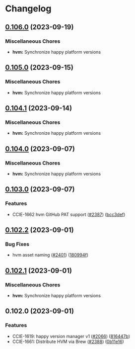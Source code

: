 # Changelog

## [0.106.0](https://github.com/chanzuckerberg/happy/compare/hvm-v0.105.0...hvm-v0.106.0) (2023-09-19)


### Miscellaneous Chores

* **hvm:** Synchronize happy platform versions

## [0.105.0](https://github.com/chanzuckerberg/happy/compare/hvm-v0.104.1...hvm-v0.105.0) (2023-09-15)


### Miscellaneous Chores

* **hvm:** Synchronize happy platform versions

## [0.104.1](https://github.com/chanzuckerberg/happy/compare/hvm-v0.104.0...hvm-v0.104.1) (2023-09-14)


### Miscellaneous Chores

* **hvm:** Synchronize happy platform versions

## [0.104.0](https://github.com/chanzuckerberg/happy/compare/hvm-v0.103.0...hvm-v0.104.0) (2023-09-07)


### Miscellaneous Chores

* **hvm:** Synchronize happy platform versions

## [0.103.0](https://github.com/chanzuckerberg/happy/compare/hvm-v0.102.2...hvm-v0.103.0) (2023-09-07)


### Features

* CCIE-1662 hvm GitHub PAT support ([#2387](https://github.com/chanzuckerberg/happy/issues/2387)) ([bcc3def](https://github.com/chanzuckerberg/happy/commit/bcc3def9783de6bb4f84a97a20e007c93559fbbe))

## [0.102.2](https://github.com/chanzuckerberg/happy/compare/hvm-v0.102.1...hvm-v0.102.2) (2023-09-01)


### Bug Fixes

* hvm asset naming ([#2401](https://github.com/chanzuckerberg/happy/issues/2401)) ([180994f](https://github.com/chanzuckerberg/happy/commit/180994f426564fd9ff0f017afac09c4b92e6ddd5))

## [0.102.1](https://github.com/chanzuckerberg/happy/compare/hvm-v0.102.0...hvm-v0.102.1) (2023-09-01)


### Miscellaneous Chores

* **hvm:** Synchronize happy platform versions

## 0.102.0 (2023-09-01)


### Features

* CCIE-1619: happy version manager v1 ([#2066](https://github.com/chanzuckerberg/happy/issues/2066)) ([816447b](https://github.com/chanzuckerberg/happy/commit/816447b5255f22cafd3795ef244e628b1af4ea4a))
* CCIE-1661: Distribute HVM via Brew ([#2388](https://github.com/chanzuckerberg/happy/issues/2388)) ([0b11e16](https://github.com/chanzuckerberg/happy/commit/0b11e16b137506cb3e93f64f9802e898d1f7a8af))
